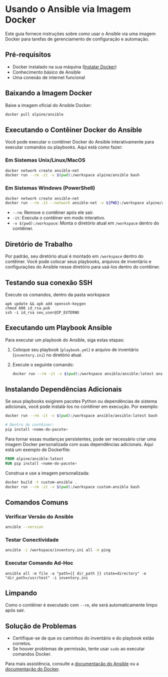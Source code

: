 # Usando o Ansible via Imagem Docker

Este guia fornece instruções sobre como usar o Ansible via uma imagem Docker para tarefas de gerenciamento de configuração e automação.

## Pré-requisitos

- Docker instalado na sua máquina ([Instalar Docker](https://docs.docker.com/get-docker/))
- Conhecimento básico de Ansible
- Uma conexão de internet funcional

## Baixando a Imagem Docker

Baixe a imagem oficial do Ansible Docker:

```bash
docker pull alpine/ansible
```

## Executando o Contêiner Docker do Ansible

Você pode executar o contêiner Docker do Ansible interativamente para executar comandos ou playbooks. Aqui está como fazer:

### Em Sistemas Unix/Linux/MacOS

```bash
docker network create ansible-net
docker run --rm -it -v $(pwd):/workspace alpine/ansible bash
```

### Em Sistemas Windows (PowerShell)

```bash
docker network create ansible-net
docker run --rm -it --network ansible-net -v ${PWD}:/workspace alpine/ansible bash 
```

- `--rm`: Remove o contêiner após ele sair.
- `-it`: Executa o contêiner em modo interativo.
- `-v $(pwd):/workspace`: Monta o diretório atual em `/workspace` dentro do contêiner.

## Diretório de Trabalho

Por padrão, seu diretório atual é montado em `/workspace` dentro do contêiner. Você pode colocar seus playbooks, arquivos de inventário e configurações do Ansible nesse diretório para usá-los dentro do contêiner.

## Testando sua conexão SSH
Execute os comandos, dentro da pasta workspace


```
apk update && apk add openssh-keygen
chmod 600 id_rsa.pub
ssh -i id_rsa seu_user@IP_EXTERNO
```
## Executando um Playbook Ansible

Para executar um playbook do Ansible, siga estas etapas:

1. Coloque seu playbook (`playbook.yml`) e arquivo de inventário (`inventory.ini`) no diretório atual.
2. Execute o seguinte comando:

   ```bash
   docker run --rm -it -v $(pwd):/workspace ansible/ansible:latest ansible-playbook -i /workspace/inventory.ini /workspace/playbook.yml
   ```

## Instalando Dependências Adicionais

Se seus playbooks exigirem pacotes Python ou dependências de sistema adicionais, você pode instalá-los no contêiner em execução. Por exemplo:

```bash
docker run --rm -it -v $(pwd):/workspace ansible/ansible:latest bash

# Dentro do contêiner:
pip install <nome-do-pacote>
```

Para tornar essas mudanças persistentes, pode ser necessário criar uma imagem Docker personalizada com suas dependências adicionais. Aqui está um exemplo de Dockerfile:

```Dockerfile
FROM alpine/ansible:latest
RUN pip install <nome-do-pacote>
```

Construa e use a imagem personalizada:

```bash
docker build -t custom-ansible .
docker run --rm -it -v $(pwd):/workspace custom-ansible bash
```

## Comandos Comuns

### Verificar Versão do Ansible

```bash
ansible --version
```

### Testar Conectividade

```bash
ansible -i /workspace/inventory.ini all -m ping
```

### Executar Comando Ad-Hoc

```bash=
ansible all -m file -a "path={{ dir_path }} state=directory" -e "dir_path=/usr/test" -i inventory.ini
```

## Limpando

Como o contêiner é executado com `--rm`, ele será automaticamente limpo após sair. 

## Solução de Problemas

- Certifique-se de que os caminhos do inventário e do playbook estão corretos.
- Se houver problemas de permissão, tente usar `sudo` ao executar comandos Docker.

Para mais assistência, consulte a [documentação do Ansible](https://docs.ansible.com/) ou a [documentação do Docker](https://docs.docker.com/).